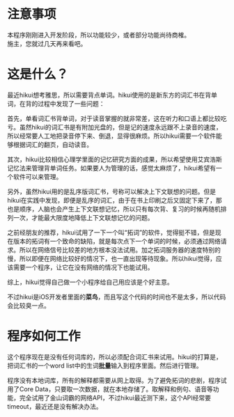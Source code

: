 # 注意事项
本程序刚刚进入开发阶段，所以功能较少，或者部分功能尚待商榷。   
施主，您就过几天再来看吧。
# 这是什么？
最近hikui想考雅思，所以需要背点单词。hikui使用的是新东方的词汇书在背单词，在背的过程中发现了一些问题：

首先，单看词汇书背单词，对于读音掌握的就非常差，这在听力和口语上都比较吃亏。虽然hikui的词汇书是有附加光盘的，但是记的速度永远跟不上录音的速度，所以经常要人工地把录音停下来、倒退，显得很麻烦。所以hikui需要一个软件能够根据词汇的翻页，自动读音。

其次，hikui比较相信心理学里面的记忆研究方面的成果，所以希望使用艾宾浩斯记忆法来管理背单词任务。如果要人为管理的话，感觉太麻烦了，hikui希望有一个软件可以来管理。

另外，虽然hikui用的是乱序版词汇书，号称可以解决上下文联想的问题。但是hikui在实践中发现，即便是乱序的词汇，由于在书上印刷之后又固定下来了，那也是顺序，人脑也会产生上下文联想记忆，所以只有每次背、复习的时候再随机排列一次，才能最大限度地降低上下文联想记忆的问题。

之前经朋友的推荐，hikui试用了一下一个叫“拓词”的软件，觉得挺不错，但是现在版本的拓词有一个致命的缺陷，就是每次点下一个单词的时候，必须通过网络请求。所以在网络信号比较差的地方根本没法试用。加之拓词服务器的速度特别的慢，所以即便在网络比较好的情况下，也一直出现等待现象。所以hikui觉得，应该需要一个程序，让它在没有网络的情况下也能试用。

综上，hikui觉得自己做一个小程序给自己用应该是个好主意。

不过hikui是iOS开发者里面的**菜鸟**，而且写这个代码的时间也不是太多，所以代码会比较臭一点。

# 程序如何工作
这个程序现在是没有任何词库的，所以必须配合词汇书来试用。hikui的打算是，把词汇书的一个word list中的生词**批量**输入到程序里面。然后进行管理。

程序没有本地词库，所有的解释都需要从网上取得。为了避免拓词的悲剧，程序试用了Core Data，只要取一次数据，就在本地存储了。取解释和例句、语音等功能，完全试用了金山词霸的网络API，不过hikui最近测下来，这个API经常要timeout，最近还是没有解决办法。